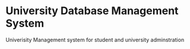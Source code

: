 # University Database Management System
 Univerisity Management system for student and university adminstration
